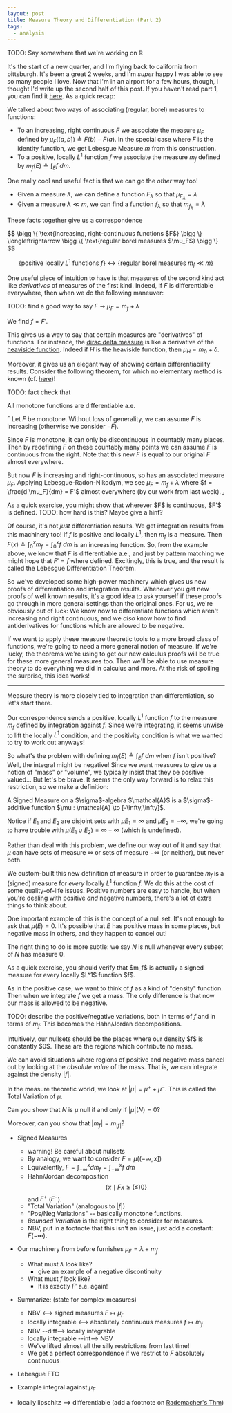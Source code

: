 ```yaml
---
layout: post
title: Measure Theory and Differentiation (Part 2)
tags:
  - analysis
---
```


TODO: Say somewhere that we're working on $\mathbb R$

It's the start of a new quarter, and I'm flying back to california from
pittsburgh. It's been a great 2 weeks, and I'm _super_ happy I was able to see
so many people I love. Now that I'm in an airport for a few hours, though, 
I thought I'd write up the second half of this post. If you haven't read part 1,
you can find it [here](/2021/02/21/lebesgue-ftc-1.html). As a quick recap:

We talked about two ways of associating (regular, borel) measures to functions:

 - To an increasing, right continuous $F$ we associate the measure $\mu_F$
    defined by $\mu_F((a,b]) \triangleq F(b) - F(a)$. In the special case where
    $F$ is the identity function, we get Lebesgue Measure $m$ from this construction.
 - To a positive, locally $L^1$ function $f$ we associate the measure $m_f$
    defined by $m_f(E) \triangleq \int_E f\ dm$.

One really cool and useful fact is that we can go the _other_ way too!

 - Given a measure $\lambda$, we can define a function $F_\lambda$ so that $\mu_{F_\lambda} = \lambda$
 - Given a measure $\lambda \ll m$, we can find a function $f_\lambda$ so that $m_{f_\lambda} = \lambda$

These facts together give us a correspondence 
<div class=boxed markdown=1>
$$
 \bigg \{ \text{increasing, right-continuous functions $F$} \bigg \}
 \longleftrightarrow
 \bigg \{ \text{regular borel measures $\mu_F$} \bigg \}
$$

$$
  \bigg \{ \text{positive locally $L^1$ functions $f$} \bigg \}
  \longleftrightarrow
  \bigg \{ \text{regular borel measures $m_f \ll m$} \bigg \}
$$
</div>

One useful piece of intuition to have is that measures of the second kind act
like _derivatives_ of measures of the first kind. Indeed, if $F$ is differentiable
everywhere, then when we do the following maneuver:

TODO: find a good way to say $F \rightsquigarrow \mu_F = m_f + \lambda$

We find $f = F'$.

This gives us a way to say that certain measures are "derivatives" of functions.
For instance, the [dirac delta measure][3] is like a derivative of the 
[heaviside function][4]. Indeed if $H$ is the heaviside function, then 
$\mu_H = m_0 + \delta$. 

Moreover, it gives us an elegant way of showing certain differentiability results.
Consider the following theorem, for which no elementary method is known 
(cf. [here][1])! 

TODO: fact check that

<div class=boxed markdown=1>
  All monotone functions are differentiable a.e.
</div>

$\ulcorner$
Let $F$ be monotone. Without loss of generality, we can assume $F$
is increasing (otherwise we consider $-F$).

Since $F$ is monotone, it can only be discontinuous in countably
many places. Then by redefining $F$ on these countably many points
we can assume $F$ is continuous from the right. Note that this new $F$
is equal to our original $F$ almost everywhere.

But now $F$ is increasing and right-continuous, so has an associated 
measure $\mu_F$. Applying Lebesgue-Radon-Nikodym, we see 
$\mu_F = m_f + \lambda$ where $f = \frac{d \mu_F}{dm} = F'$ almost everywhere
(by our work from last week).
<span style="float:right">$\lrcorner$</span>

<div class=boxed markdown=1>
As a quick exercise, you might show that wherever $F$ is continuous,
$F'$ is defined. TODO: how hard is this? Maybe give a hint?
</div>

Of course, it's not _just_ differentiation results. We get integration 
results from this machinery too!
If $f$ is positive and locally $L^1$, then $m_f$ is a measure. Then
$F(x) \triangleq \int_0^x m_f = \int_0^x f\ dm$ is an increasing function.
So, from the example above, we know that $F$ is differentiable a.e., and 
just by pattern matching we might hope that $F' = f$ where defined. 
Excitingly, this is true, and the result is called the
<span class=defn>Lebesgue Differentiation Theorem</span>.

So we've developed some high-power machinery which gives us new proofs of 
differentiation and integration results. Whenever you get new proofs of well
known results, it's a good idea to ask yourself if these proofs go through in
more general settings than the original ones. For us, we're obviously out of luck:
We know now to differentiate functions which aren't increasing and right continuous,
and we _also_ know how to find antiderivatives for functions which are allowed
to be negative.

If we want to apply these measure theoretic tools to a more broad class of
functions, we're going to need a more general notion of measure. If we're lucky,
the theorems we're using to get our new calculus proofs will be true for these
more general measures too. Then we'll be able to use measure theory to do 
everything we did in calculus and more. At the risk of spoiling the surprise, 
this idea works! 

---

Measure theory is more closely tied to integration than differentiation, so
let's start there. 

Our correspondence sends a positive, locally $L^1$ function $f$ to the measure
$m_f$ defined by integration against $f$. Since we're integrating, it seems 
unwise to lift the locally $L^1$ condition, and the positivity condition is
what we wanted to try to work out anyways! 

So what's the problem with defining $m_f(E) \triangleq \int_E f\ dm$ when $f$
isn't positive? Well, the integral might be negative! Since we want measures
to give us a notion of "mass" or "volume", we typically insist that they be
positive valued... But let's be brave. It seems the only way forward is to 
relax this restriction, so we make a definition:

<div class=boxed markdown=1>
A <span class=defn>Signed Measure</span> on a $\sigma$-algebra $\mathcal{A}$
is a $\sigma$-additive function $\mu : \mathcal{A} \to [-\infty,\infty]$.

Notice if $E_1$ and $E_2$ are disjoint sets with $\mu E_1 = \infty$ and 
$\mu E_2 = - \infty$, we're going to have trouble with 
$\mu \left ( E_1 \cup E_2 \right ) = \infty - \infty$ (which is undefined). 

Rather than deal with this problem, we define our way out of it and say that
$\mu$ can have sets of measure $\infty$ or sets of measure $-\infty$ (or neither),
but never both.
</div>

We custom-built this new definition of measure in order to guarantee 
$m_f$ is a (signed) measure for _every_ locally $L^1$ function $f$. 
We do this at the cost of some quality-of-life issues. Positive numbers
are easy to handle, but when you're dealing with positive _and_ negative 
numbers, there's a lot of extra things to think about.

One important example of this is the concept of a null set. It's not enough
to ask that $\mu(E) = 0$. It's possible that $E$ has positive mass in some
places, but negative mass in others, and they happen to cancel out!

The right thing to do is more subtle: we say $N$ is null whenever every 
subset of $N$ has measure $0$.

<div class=boxed markdown=1>
  As a quick exercise, you should verify that $m_f$ is actually a signed 
  measure for every locally $L^1$ function $f$.
</div>

As in the positive case, we want to think of $f$ as a kind of "density" 
function. Then when we integrate $f$ we get a mass. The only difference is that
now our mass is allowed to be negative. 

TODO: describe the positive/negative variations, both in terms of $f$ and in
terms of $m_f$. This becomes the Hahn/Jordan decompositions.

<div class=boxed markdown=1>
Intuitively, our nullsets should be the places where our density $f$ is 
constantly $0$. These are the regions which contribute no mass. 

We can avoid situations where regions of positive and negative mass cancel
out by looking at the _absolute value_ of the mass. That is, we can integrate
against the density $|f|$.

In the measure theoretic world, we look at $|\mu| = \mu^+ + \mu^-$. This is
called the <span class=defn>Total Variation</span> of $\mu$.

Can you show that $N$ is $\mu$ null if and only if $|\mu|(N) = 0$? 

Moreover, can you show that $|m_f| = m_{|f|}$?
</div>


- Signed Measures
  - warning! Be careful about nullsets
  - By analogy, we want to consider $F = \mu((-\infty, x])$
  - Equivalently, $F = \int_{- \infty}^x dm_f = \int_{- \infty}^x f\ dm$
  - Hahn/Jordan decomposition $$\{x \mid Fx \geq (\leq) 0 \}$$ and $F^+$ ($F^-$).
  - "Total Variation" (analogous to $|f|$)
  - "Pos/Neg Variations" -- basically monotone functions. 
  - _Bounded Variation_ is the right thing to consider for measures.
  - NBV, put in a footnote that this isn't an issue, just add a constant: $F(-\infty)$.

- Our machinery from before furnishes $\mu_F = \lambda + m_f$
  - What must $\lambda$ look like?
    - give an example of a negative discontinuity
  - What must $f$ look like?
    - It is exactly $F'$ a.e. again!

- Summarize: (state for complex measures)
  - NBV <--> signed measures $F \mapsto \mu_F$
  - locally integrable <--> absolutely continuous measures $f \mapsto m_f$
  - NBV --diff--> locally integrable
  - locally integrable --int--> NBV
  - We've lifted almost all the silly restrictions from last time! 
  - We get a perfect correspondence if we restrict to $F$ absolutely continuous

- Lebesgue FTC

- Example integral against $\mu_F$

- locally lipschitz ==> differentiable (add a footnote on [Rademacher's Thm][2])


[1]: https://math.stackexchange.com/q/1523829/655547
[2]: https://en.wikipedia.org/wiki/Rademacher%27s_theorem
[3]: https://en.wikipedia.org/wiki/Dirac_measure
[4]: https://en.wikipedia.org/wiki/Heaviside_step_function

